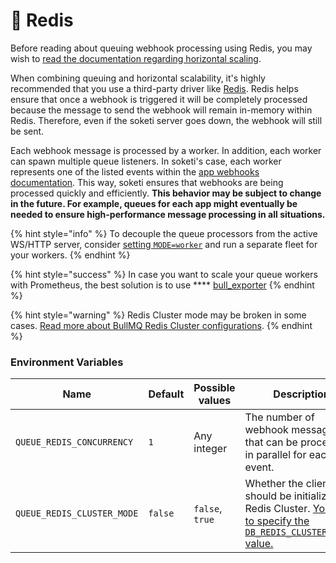 # 🧠 Redis

Before reading about queuing webhook processing using Redis, you may wish to [read the documentation regarding horizontal scaling](../horizontal-scaling.md).

When combining queuing and horizontal scalability, it's highly recommended that you use a third-party driver like [Redis](../getting-started/redis-configuration.md). Redis helps ensure that once a webhook is triggered it will be completely processed because the message to send the webhook will remain in-memory within Redis. Therefore, even if the soketi server goes down, the webhook will still be sent.

Each webhook message is processed by a worker. In addition, each worker can spawn multiple queue listeners. In soketi's case, each worker represents one of the listed events within the [app webhooks documentation](../app-webhooks.md). This way, soketi ensures that webhooks are being processed quickly and efficiently. **This behavior may be subject to change in the future. For example, queues for each app might eventually be needed to ensure high-performance message processing in all situations.**

{% hint style="info" %}
To decouple the queue processors from the active WS/HTTP server, consider [setting `MODE=worker`](../horizontal-scaling/running-modes.md#mode-worker) and run a separate fleet for your workers.
{% endhint %}

{% hint style="success" %}
In case you want to scale your queue workers with Prometheus, the best solution is to use **** [bull\_exporter](https://github.com/UpHabit/bull\_exporter)
{% endhint %}

{% hint style="warning" %}
Redis Cluster mode may be broken in some cases. [Read more about BullMQ Redis Cluster configurations](https://docs.bullmq.io/bull/patterns/redis-cluster).
{% endhint %}

### Environment Variables

| Name                       | Default | Possible values | Description                                                                                                                                                                       |
| -------------------------- | ------- | --------------- | --------------------------------------------------------------------------------------------------------------------------------------------------------------------------------- |
| `QUEUE_REDIS_CONCURRENCY`  | `1`     | Any integer     | The number of webhook messages that can be processed in parallel for each event.                                                                                                  |
| `QUEUE_REDIS_CLUSTER_MODE` | `false` | `false`, `true` | Whether the client should be initialized for Redis Cluster. [You have to specify the `DB_REDIS_CLUSTER_NODES` value.](../../getting-started/redis-configuration.md#redis-cluster) |
